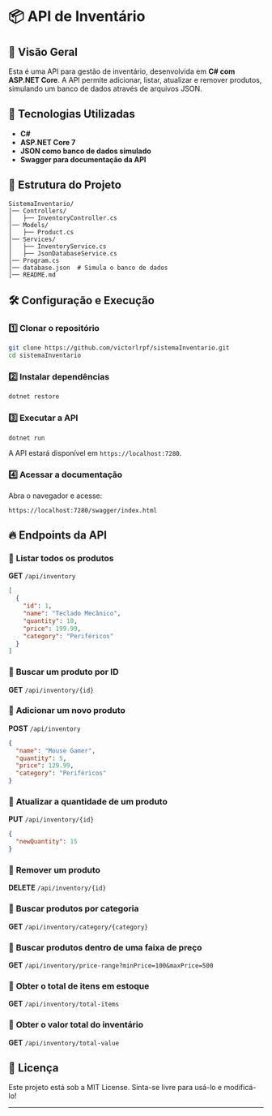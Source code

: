# 📦 API de Inventário

## 📌 Visão Geral
Esta é uma API para gestão de inventário, desenvolvida em **C# com ASP.NET Core**.
A API permite adicionar, listar, atualizar e remover produtos, simulando um banco de dados através de arquivos JSON.

## 🚀 Tecnologias Utilizadas
- **C#**
- **ASP.NET Core 7**
- **JSON como banco de dados simulado**
- **Swagger para documentação da API**

## 📂 Estrutura do Projeto
```
SistemaInventario/
│── Controllers/
│   ├── InventoryController.cs
│── Models/
│   ├── Product.cs
│── Services/
│   ├── InventoryService.cs
│   ├── JsonDatabaseService.cs
│── Program.cs
│── database.json  # Simula o banco de dados
│── README.md
```

## 🛠 Configuração e Execução
### 1️⃣ Clonar o repositório
```bash
git clone https://github.com/victorlrpf/sistemaInventario.git
cd sistemaInventario
```

### 2️⃣ Instalar dependências
```bash
dotnet restore
```

### 3️⃣ Executar a API
```bash
dotnet run
```
A API estará disponível em `https://localhost:7280`.

### 4️⃣ Acessar a documentação
Abra o navegador e acesse:
```
https://localhost:7280/swagger/index.html
```

## 🔥 Endpoints da API

### 📌 **Listar todos os produtos**
**GET** `/api/inventory`
```json
[
  {
    "id": 1,
    "name": "Teclado Mecânico",
    "quantity": 10,
    "price": 199.99,
    "category": "Periféricos"
  }
]
```

### 📌 **Buscar um produto por ID**
**GET** `/api/inventory/{id}`

### 📌 **Adicionar um novo produto**
**POST** `/api/inventory`
```json
{
  "name": "Mouse Gamer",
  "quantity": 5,
  "price": 129.99,
  "category": "Periféricos"
}
```

### 📌 **Atualizar a quantidade de um produto**
**PUT** `/api/inventory/{id}`
```json
{
  "newQuantity": 15
}
```

### 📌 **Remover um produto**
**DELETE** `/api/inventory/{id}`

### 📌 **Buscar produtos por categoria**
**GET** `/api/inventory/category/{category}`

### 📌 **Buscar produtos dentro de uma faixa de preço**
**GET** `/api/inventory/price-range?minPrice=100&maxPrice=500`

### 📌 **Obter o total de itens em estoque**
**GET** `/api/inventory/total-items`

### 📌 **Obter o valor total do inventário**
**GET** `/api/inventory/total-value`

## 📜 Licença
Este projeto está sob a MIT License. Sinta-se livre para usá-lo e modificá-lo!

---

